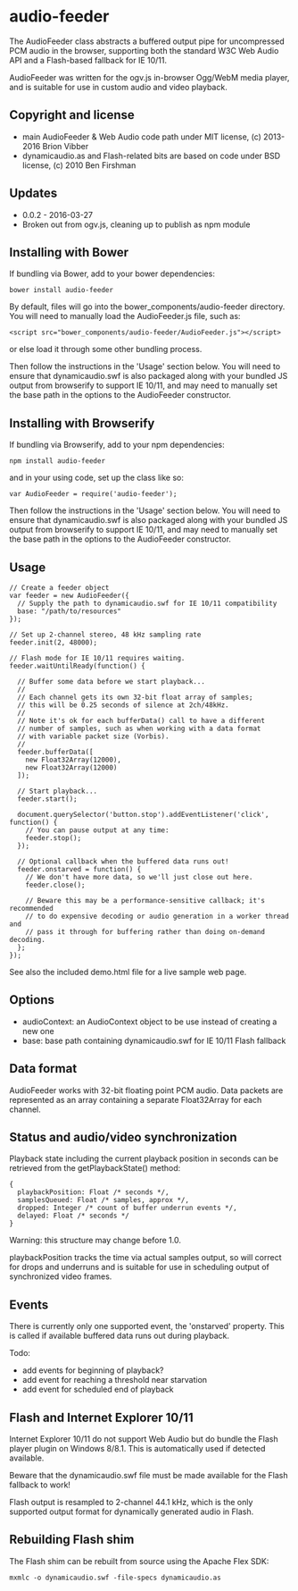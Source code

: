 audio-feeder
============

The AudioFeeder class abstracts a buffered output pipe for uncompressed PCM
audio in the browser, supporting both the standard W3C Web Audio API and a
Flash-based fallback for IE 10/11.

AudioFeeder was written for the ogv.js in-browser Ogg/WebM media player, and
is suitable for use in custom audio and video playback.

## Copyright and license

* main AudioFeeder & Web Audio code path under MIT license, (c) 2013-2016 Brion Vibber
* dynamicaudio.as and Flash-related bits are based on code under BSD license, (c) 2010 Ben Firshman

## Updates

* 0.0.2 - 2016-03-27
 * Broken out from ogv.js, cleaning up to publish as npm module

## Installing with Bower

If bundling via Bower, add to your bower dependencies:

```
bower install audio-feeder
```

By default, files will go into the bower_components/audio-feeder directory.
You will need to manually load the AudioFeeder.js file, such as:

```
<script src="bower_components/audio-feeder/AudioFeeder.js"></script>
```

or else load it through some other bundling process.

Then follow the instructions in the 'Usage' section below. You will need
to ensure that dynamicaudio.swf is also packaged along with your bundled
JS output from browserify to support IE 10/11, and may need to manually
set the base path in the options to the AudioFeeder constructor.

## Installing with Browserify

If bundling via Browserify, add to your npm dependencies:

```
npm install audio-feeder
```

and in your using code, set up the class like so:

```
var AudioFeeder = require('audio-feeder');
```

Then follow the instructions in the 'Usage' section below. You will need
to ensure that dynamicaudio.swf is also packaged along with your bundled
JS output from browserify to support IE 10/11, and may need to manually
set the base path in the options to the AudioFeeder constructor.

## Usage

```
// Create a feeder object
var feeder = new AudioFeeder({
  // Supply the path to dynamicaudio.swf for IE 10/11 compatibility
  base: "/path/to/resources"
});

// Set up 2-channel stereo, 48 kHz sampling rate
feeder.init(2, 48000);

// Flash mode for IE 10/11 requires waiting.
feeder.waitUntilReady(function() {

  // Buffer some data before we start playback...
  //
  // Each channel gets its own 32-bit float array of samples;
  // this will be 0.25 seconds of silence at 2ch/48kHz.
  //
  // Note it's ok for each bufferData() call to have a different
  // number of samples, such as when working with a data format
  // with variable packet size (Vorbis).
  //
  feeder.bufferData([
    new Float32Array(12000),
    new Float32Array(12000)
  ]);

  // Start playback...
  feeder.start();

  document.querySelector('button.stop').addEventListener('click', function() {
    // You can pause output at any time:
    feeder.stop();
  });

  // Optional callback when the buffered data runs out!
  feeder.onstarved = function() {
    // We don't have more data, so we'll just close out here.
    feeder.close();

    // Beware this may be a performance-sensitive callback; it's recommended
    // to do expensive decoding or audio generation in a worker thread and
    // pass it through for buffering rather than doing on-demand decoding.
  };
});
```

See also the included demo.html file for a live sample web page.

## Options  

* audioContext: an AudioContext object to be use instead of creating a new one
* base: base path containing dynamicaudio.swf for IE 10/11 Flash fallback

## Data format

AudioFeeder works with 32-bit floating point PCM audio. Data packets are
represented as an array containing a separate Float32Array for each channel.

## Status and audio/video synchronization

Playback state including the current playback position in seconds can be
retrieved from the getPlaybackState() method:

```
{
  playbackPosition: Float /* seconds */,
  samplesQueued: Float /* samples, approx */,
  dropped: Integer /* count of buffer underrun events */,
  delayed: Float /* seconds */
}
```

Warning: this structure may change before 1.0.

playbackPosition tracks the time via actual samples output, so will correct for
drops and underruns and is suitable for use in scheduling output of synchronized
video frames.

## Events

There is currently only one supported event, the 'onstarved' property.
This is called if available buffered data runs out during playback.

Todo:
* add events for beginning of playback?
* add event for reaching a threshold near starvation
* add event for scheduled end of playback

## Flash and Internet Explorer 10/11

Internet Explorer 10/11 do not support Web Audio but do bundle the Flash
player plugin on Windows 8/8.1. This is automatically used if detected
available.

Beware that the dynamicaudio.swf file must be made available for the Flash
fallback to work!

Flash output is resampled to 2-channel 44.1 kHz, which is the only supported
output format for dynamically generated audio in Flash.

## Rebuilding Flash shim

The Flash shim can be rebuilt from source using the Apache Flex SDK:

```
mxmlc -o dynamicaudio.swf -file-specs dynamicaudio.as
```

